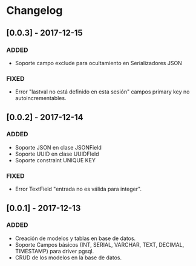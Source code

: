 # Changelog

## [0.0.3] - 2017-12-15

### ADDED

- Soporte campo exclude para ocultamiento en Serializadores JSON

### FIXED

- Error "lastval no está definido en esta sesión" campos primary key no autoincrementables.

## [0.0.2] - 2017-12-14

### ADDED

- Soporte JSON en clase JSONField
- Soporte UUID en clase UUIDFIeld
- Soporte constraint UNIQUE KEY

### FIXED

- Error TextField "entrada no es válida para integer".

## [0.0.1] - 2017-12-13

### ADDED

- Creación de modelos y tablas en base de datos.
- Soporte Campos básicos (INT, SERIAL, VARCHAR, TEXT, DECIMAL, TIMESTAMP) para driver pgsql.
- CRUD de los modelos en la base de datos.